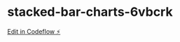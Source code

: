 # stacked-bar-charts-6vbcrk

[Edit in Codeflow ⚡️](https://stackblitz.com/~/github.com/silencehido/stacked-bar-charts-6vbcrk)